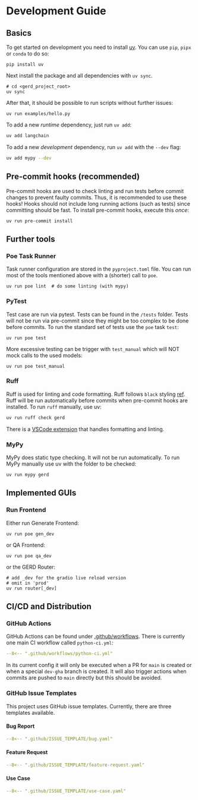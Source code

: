 # Development Guide

## Basics

To get started on development you need to install [uv](https://docs.astral.sh/uv/getting-started/).
You can use `pip`, `pipx` or `conda` to do so:

```shell
pip install uv
```

Next install the package and all dependencies with `uv sync`.

```shell
# cd <gerd_project_root>
uv sync
```

After that, it should be possible to run scripts without further issues:

```shell
uv run examples/hello.py
```

To add a new *runtime* dependency, just run `uv add`:

```sh
uv add langchain
```

To add a new *development* dependency, run `uv add` with the `--dev` flag:

```sh
uv add mypy --dev
```

## Pre-commit hooks (recommended)

Pre-commit hooks are used to check linting and run tests before commit changes to prevent faulty commits.
Thus, it is recommended to use these hooks!
Hooks should not include long running actions (such as tests) since committing should be fast.
To install pre-commit hooks, execute this *once*:

```shell
uv run pre-commit install
```

## Further tools

### Poe Task Runner

Task runner configuration are stored in the `pyproject.toml` file.
You can run most of the tools mentioned above with a (shorter) call to `poe`.

```shell
uv run poe lint  # do some linting (with mypy)
```

### PyTest

Test case are run via pytest.
Tests can be found in the `/tests` folder.
Tests will not be run via pre-commit since they might be too complex to be done before commits.
To run the standard set of tests use the `poe` task `test`:

```shell
uv run poe test
```

More excessive testing can be trigger with `test_manual` which will NOT mock calls to the used models:

```shell
uv run poe test_manual
```

### Ruff

Ruff is used for linting and code formatting.
Ruff follows `black` styling [ref](https://docs.astral.sh/ruff/faq/#is-the-ruff-linter-compatible-with-black).
Ruff will be run automatically before commits when pre-commit hooks are installed.
To run `ruff` manually, use uv:

```sh
uv run ruff check gerd
```

There is a [VSCode extension](https://marketplace.visualstudio.com/items?itemName=charliermarsh.ruff) that handles formatting and linting.

### MyPy

MyPy does static type checking.
It will not be run automatically.
To run MyPy manually use uv with the folder to be checked:

```shell
uv run mypy gerd
```

## Implemented GUIs

### Run Frontend

Either run Generate Frontend:

```shell
uv run poe gen_dev
```

or QA Frontend:

```shell
uv run poe qa_dev
```

or the GERD Router:

```shell
# add _dev for the gradio live reload version
# omit in 'prod'
uv run router[_dev]
```

## CI/CD and Distribution

### GitHub Actions

GitHub Actions can be found under [.github/workflows](https://github.com/caretech-owl/gerd/tree/main/.github/workflows).
There is currently one main CI workflow called `python-ci.yml`:

``` yaml
--8<-- ".github/workflows/python-ci.yml"
```


In its current config it will only be executed when a PR for `main` is created or when a special `dev-gha` branch is created.
It will also trigger actions when commits are pushed to `main` directly but this should be avoided.


### GitHub Issue Templates

This project uses GitHub issue templates.
Currently, there are three templates available.

#### Bug Report

``` yaml
--8<-- ".github/ISSUE_TEMPLATE/bug.yaml"
```

#### Feature Request

``` yaml
--8<-- ".github/ISSUE_TEMPLATE/feature-request.yaml"
```

#### Use Case

``` yaml
--8<-- ".github/ISSUE_TEMPLATE/use-case.yaml"
```
